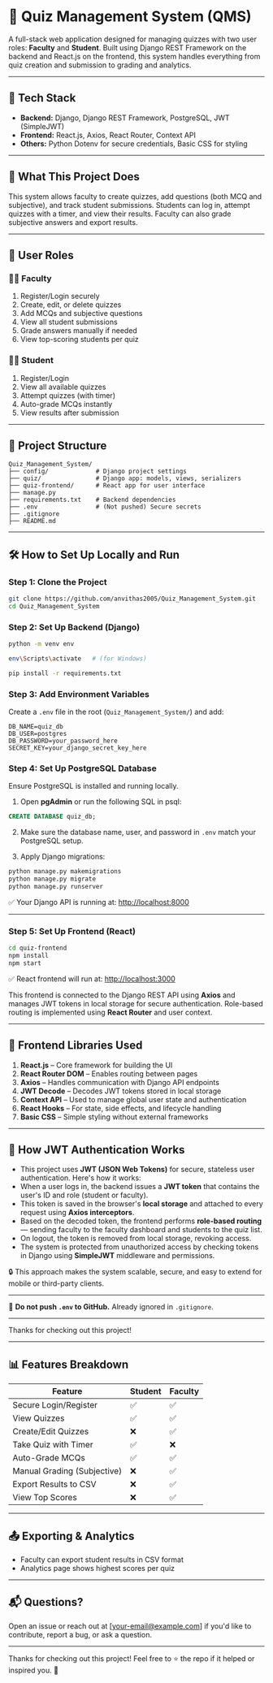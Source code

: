 # 📘 Quiz Management System (QMS)

A full-stack web application designed for managing quizzes with two user roles: **Faculty** and **Student**. Built using Django REST Framework on the backend and React.js on the frontend, this system handles everything from quiz creation and submission to grading and analytics.

---

## 🚀 Tech Stack

- **Backend:** Django, Django REST Framework, PostgreSQL, JWT (SimpleJWT)
- **Frontend:** React.js, Axios, React Router, Context API
- **Others:** Python Dotenv for secure credentials, Basic CSS for styling

---

## 🎯 What This Project Does

This system allows faculty to create quizzes, add questions (both MCQ and subjective), and track student submissions. Students can log in, attempt quizzes with a timer, and view their results. Faculty can also grade subjective answers and export results.

---

## 👥 User Roles

### 👩‍🏫 Faculty
1. Register/Login securely
2. Create, edit, or delete quizzes
3. Add MCQs and subjective questions
4. View all student submissions
5. Grade answers manually if needed
6. View top-scoring students per quiz

### 👨‍🎓 Student
1. Register/Login
2. View all available quizzes
3. Attempt quizzes (with timer)
4. Auto-grade MCQs instantly
5. View results after submission

---

## 🧠 Project Structure

```
Quiz_Management_System/
├── config/             # Django project settings
├── quiz/               # Django app: models, views, serializers
├── quiz-frontend/      # React app for user interface
├── manage.py
├── requirements.txt    # Backend dependencies
├── .env                # (Not pushed) Secure secrets
├── .gitignore
├── README.md
```

---

## 🛠️ How to Set Up Locally and Run

### Step 1: Clone the Project

```bash
git clone https://github.com/anvithas2005/Quiz_Management_System.git 
cd Quiz_Management_System
```

### Step 2: Set Up Backend (Django)

```bash
python -m venv env
```
```bash
env\Scripts\activate   # (for Windows)
```
```bash
pip install -r requirements.txt
```

### Step 3: Add Environment Variables

Create a `.env` file in the root (`Quiz_Management_System/`) and add:

```env
DB_NAME=quiz_db
DB_USER=postgres
DB_PASSWORD=your_password_here
SECRET_KEY=your_django_secret_key_here
```

### Step 4: Set Up PostgreSQL Database

Ensure PostgreSQL is installed and running locally.

1. Open **pgAdmin** or run the following SQL in psql:

```sql
CREATE DATABASE quiz_db;
```

2. Make sure the database name, user, and password in `.env` match your PostgreSQL setup.

3. Apply Django migrations:

```bash
python manage.py makemigrations
python manage.py migrate
python manage.py runserver
```

✅ Your Django API is running at: [http://localhost:8000](http://localhost:8000)

---

### Step 5: Set Up Frontend (React)

```bash
cd quiz-frontend
npm install
npm start
```

✅ React frontend will run at: [http://localhost:3000](http://localhost:3000)

This frontend is connected to the Django REST API using **Axios** and manages JWT tokens in local storage for secure authentication. Role-based routing is implemented using **React Router** and user context.

---

## 🧰 Frontend Libraries Used

1. **React.js** – Core framework for building the UI
2. **React Router DOM** – Enables routing between pages
3. **Axios** – Handles communication with Django API endpoints
4. **JWT Decode** – Decodes JWT tokens stored in local storage
5. **Context API** – Used to manage global user state and authentication
6. **React Hooks** – For state, side effects, and lifecycle handling
7. **Basic CSS** – Simple styling without external frameworks

---

## 🔐 How JWT Authentication Works

- This project uses **JWT (JSON Web Tokens)** for secure, stateless user authentication. Here's how it works:
- When a user logs in, the backend issues a **JWT token** that contains the user's ID and role (student or faculty).
- This token is saved in the browser's **local storage** and attached to every request using **Axios interceptors**.
- Based on the decoded token, the frontend performs **role-based routing** — sending faculty to the faculty dashboard and students to the quiz list.
- On logout, the token is removed from local storage, revoking access.
- The system is protected from unauthorized access by checking tokens in Django using **SimpleJWT** middleware and permissions.

🔒 This approach makes the system scalable, secure, and easy to extend for mobile or third-party clients.

---

🛑 **Do not push `.env` to GitHub.** Already ignored in `.gitignore`.

---

Thanks for checking out this project!

---

## 📊 Features Breakdown

| Feature                     | Student | Faculty |
| --------------------------- | ------- | ------- |
| Secure Login/Register       | ✅       | ✅       |
| View Quizzes                | ✅       | ✅       |
| Create/Edit Quizzes         | ❌       | ✅       |
| Take Quiz with Timer        | ✅       | ❌       |
| Auto-Grade MCQs             | ✅       | ✅       |
| Manual Grading (Subjective) | ❌       | ✅       |
| Export Results to CSV       | ❌       | ✅       |
| View Top Scores             | ❌       | ✅       |

---

## 📤 Exporting & Analytics

* Faculty can export student results in CSV format
* Analytics page shows highest scores per quiz

---

## 📬 Questions?

Open an issue or reach out at [[your-email@example.com](mailto:your-email@example.com)] if you'd like to contribute, report a bug, or ask a question.

---

Thanks for checking out this project! Feel free to ⭐ the repo if it helped or inspired you. 🙌 